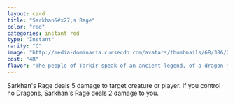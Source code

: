```yaml
---
layout: card
title: "Sarkhan&#x27;s Rage"
color: "red"
categories: instant red
type: "Instant"
rarity: "C"
image: "http://media-dominaria.cursecdn.com/avatars/thumbnails/68/386/200/283/635618469116537176.png"
cost: "4R"
flavor: "The people of Tarkir speak of an ancient legend, of a dragon-man named Sarkhan who was the greatest of all Khans."
---
```


Sarkhan's Rage deals 5 damage to target creature or player. If you control no Dragons, Sarkhan's Rage deals 2 damage to you.
